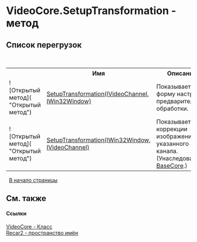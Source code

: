 # VideoCore.SetupTransformation - метод
 


## Список&nbsp;перегрузок
&nbsp;<table><tr><th></th><th>Имя</th><th>Описание</th></tr><tr><td>![Открытый метод]( "Открытый метод")</td><td><a href="008477e3-434a-79cc-1176-86ca3a6061c4">SetupTransformation(IVideoChannel, IWin32Window)</a></td><td>
Показывает форму настройки предварительной обработки.</td></tr><tr><td>![Открытый метод]( "Открытый метод")</td><td><a href="606c89d3-8a8a-2420-6f72-2d25fe454e16">SetupTransformation(IWin32Window, IVideoChannel)</a></td><td>
Показывает окно коррекции изображений для указанного канала.
 (Унаследован от <a href="5d7b3a7d-89fd-7a42-1091-912a0f6d1528">BaseCore</a>.)</td></tr></table>&nbsp;
<a href="#videocore.setuptransformation---метод">В начало страницы</a>

## См. также


#### Ссылки
<a href="cb693d57-5030-3855-e4bc-6cd1f1721585">VideoCore - Класс</a><br /><a href="0dd0c505-07fc-c3e8-128c-d1a0701f2a29">Recar2 - пространство имён</a><br />